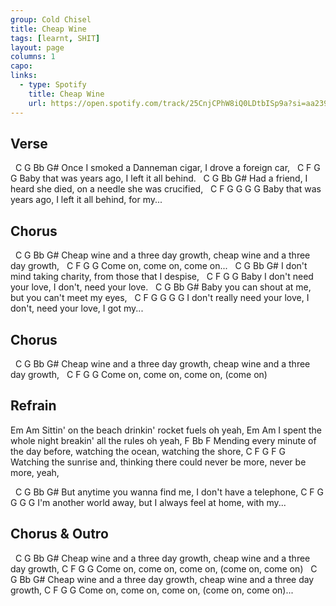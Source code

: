 ```yaml
---
group: Cold Chisel
title: Cheap Wine
tags: [learnt, SHIT]
layout: page
columns: 1
capo: 
links: 
  - type: Spotify
    title: Cheap Wine
    url: https://open.spotify.com/track/25CnjCPhW8iQ0LDtbISp9a?si=aa239e640f024ded
---
```


## Verse

&nbsp;    C                G             Bb                  G#
Once I smoked a Danneman cigar, I drove a foreign car,
&nbsp;    C        F G                G
Baby that was years ago,  I left it all behind.
&nbsp;    C                G              Bb                      G#
Had a friend, I heard she died, on a needle she was crucified,
&nbsp;    C        F G                G     G   G
Baby that was years ago,  I left it all behind, for my...

## Chorus

&nbsp;    C                 G               Bb                 G#
Cheap wine and a three day growth, cheap wine and a three day growth,
&nbsp;    C        F        G    G
Come on, come on, come on...
&nbsp;    C                    G             Bb               G#
I don't mind taking charity, from those that I despise,
&nbsp;    C              F        G          G
Baby I don't need your love, I don't, need your love.
&nbsp;    C             G                    Bb            G#
Baby you can shout at me, but you can't meet my eyes,
&nbsp;    C              F        G          G       G   G
I don't really need your love, I don't, need your love, I got my...

## Chorus

&nbsp;    C                 G               Bb                 G#
Cheap wine and a three day growth, cheap wine and a three day growth,
&nbsp;    C        F        G         G
Come on, come on, come on, (come on)

## Refrain

Em                                            Am
Sittin' on the beach drinkin' rocket fuels oh yeah,
  Em                                              Am
I spent the whole night breakin' all the rules oh yeah,
F                                       Bb                  F
Mending every minute of the day before, watching the ocean, watching the shore,
C                         F                             G     F        G
Watching the sunrise and, thinking there could never be more, never be more, yeah,

&nbsp;    C                      G          Bb                 G#
But anytime you wanna find me, I don't have a telephone,
            C          F      G              G     G    G
I'm another world away, but I always feel at home, with my...

## Chorus & Outro

&nbsp;    C                 G               Bb                 G#
Cheap wine and a three day growth, cheap wine and a three day growth,
     C        F        G         G
Come on, come on, come on, (come on, come on)
&nbsp;    C                 G               Bb                 G#
Cheap wine and a three day growth, cheap wine and a three day growth,
     C        F        G         G
Come on, come on, come on, (come on, come on)...
